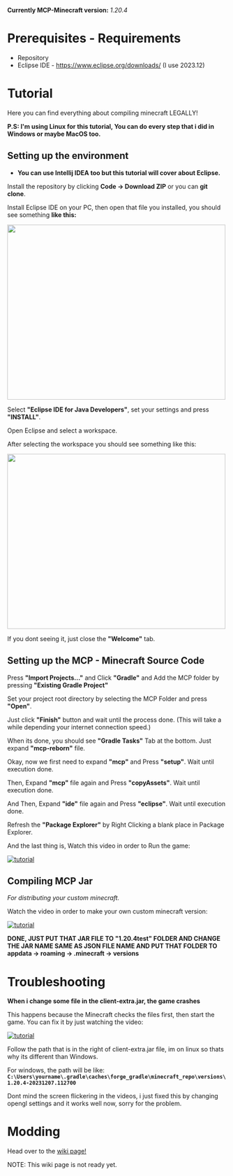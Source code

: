 **Currently MCP-Minecraft version:** *1.20.4* 

# Prerequisites - Requirements
- Repository
- Eclipse IDE - https://www.eclipse.org/downloads/ (I use 2023.12)


# Tutorial
Here you can find everything about compiling minecraft LEGALLY!

**P.S: I'm using Linux for this tutorial, You can do every step that i did in Windows or maybe MacOS too.**

## Setting up the environment
* **You can use Intellij IDEA too but this tutorial will cover about Eclipse.**

Install the repository by clicking **Code -> Download ZIP** or you can **git clone**.

Install Eclipse IDE on your PC, then open that file you installed,
you should see something **like this:**

<img src="https://github.com/WH0LEWHALE/minecraft-sc-compiling-tutorial/assets/146978592/746ed24d-8747-447f-8564-1588e87d0b3d" width="500" height="400">

Select **"Eclipse IDE for Java Developers"**, set your settings and press **"INSTALL"**.

Open Eclipse and select a workspace.

After selecting the workspace you should see something like this:

<img src="https://github.com/WH0LEWHALE/minecraft-sc-compiling-tutorial/assets/146978592/d12566cc-f221-4cf3-9535-75c3dcaa1990" width="500" height="400">

If you dont seeing it, just close the **"Welcome"** tab.

## Setting up the MCP - Minecraft Source Code

Press **"Import Projects..."** and Click **"Gradle"** and Add the MCP folder by pressing **"Existing Gradle Project"**

Set your project root directory by selecting the MCP Folder and press **"Open"**. 

Just click **"Finish"** button and wait until the process done. (This will take a while depending your internet connection speed.)

When its done, you should see **"Gradle Tasks"** Tab at the bottom. Just expand **"mcp-reborn"** file.

Okay, now we first need to expand **"mcp"** and Press **"setup"**. Wait until execution done.

Then, Expand **"mcp"** file again and Press **"copyAssets"**. Wait until execution done.

And Then, Expand **"ide"** file again and Press **"eclipse"**. Wait until execution done.

Refresh the **"Package Explorer"** by Right Clicking a blank place in Package Explorer.

And the last thing is, Watch this video in order to Run the game:

[![tutorial](https://github.com/WH0LEWHALE/minecraft-sc-compiling-tutorial/assets/146978592/9b0da457-e941-4117-a4a5-cb9399888700)](https://github.com/WH0LEWHALE/minecraft-sc-compiling-tutorial/assets/146978592/9b0da457-e941-4117-a4a5-cb9399888700)

## Compiling MCP Jar
*For distributing your custom minecraft.*

Watch the video in order to make your own custom minecraft version:

[![tutorial](https://github.com/WH0LEWHALE/minecraft-sc-compiling-tutorial/assets/146978592/3f7a052e-f7c5-47d0-956f-abd2965a1796)](https://github.com/WH0LEWHALE/minecraft-sc-compiling-tutorial/assets/146978592/3f7a052e-f7c5-47d0-956f-abd2965a1796)

**DONE, JUST PUT THAT JAR FILE TO "1.20.4test" FOLDER AND CHANGE THE JAR NAME SAME AS JSON FILE NAME AND PUT THAT FOLDER TO appdata -> roaming -> .minecraft -> versions**


# Troubleshooting

**When i change some file in the client-extra.jar, the game crashes**

This happens because the Minecraft checks the files first, then start the game. You can fix it by just watching the video:

[![tutorial](https://github.com/WH0LEWHALE/minecraft-sc-compiling-tutorial/assets/146978592/8f871acd-8cee-4361-82c6-35ee996b5c4a)](https://github.com/WH0LEWHALE/minecraft-sc-compiling-tutorial/assets/146978592/8f871acd-8cee-4361-82c6-35ee996b5c4a)

Follow the path that is in the right of client-extra.jar file, im on linux so thats why its different than Windows.

For windows, the path will be like: **``C:\Users\yourname\.gradle\caches\forge_gradle\minecraft_repo\versions\1.20.4-20231207.112700``**

Dont mind the screen flickering in the videos, i just fixed this by changing opengl settings and it works well now, sorry for the problem.


# Modding

Head over to the [wiki page!](https://github.com/WH0LEWHALE/minecraft-sc-compiling-tutorial/wiki/Modding)

NOTE: This wiki page is not ready yet.
